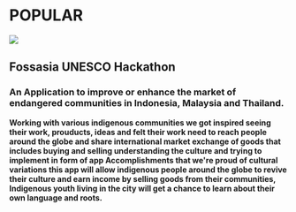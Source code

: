 # POPULAR

<img src="https://avatars2.githubusercontent.com/u/6295529?s=280&v=4" />

## Fossasia UNESCO Hackathon

### An Application to improve or enhance the market of endangered communities in Indonesia, Malaysia and Thailand.

**Working with various indigenous communities we got inspired seeing their work, prouducts, ideas and felt their work need to reach people around the globe and share international market exchange of goods that includes buying and selling understanding the culture and trying to implement in form of app Accomplishments that we're proud of cultural variations this app will allow indigenous people around the globe to revive their culture and earn income by selling goods from their communities, Indigenous youth living in the city will get a chance to learn about their own language and roots.**
